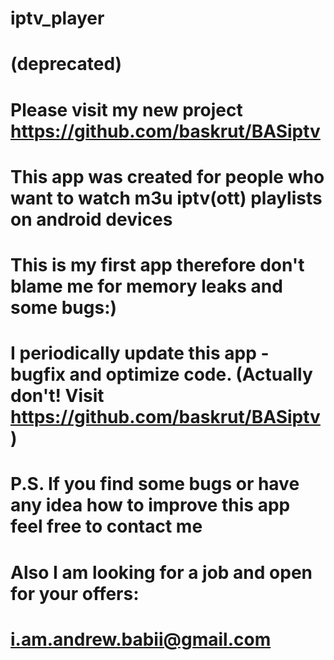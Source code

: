 # iptv_player
# (deprecated)
# Please visit my new project https://github.com/baskrut/BASiptv
# This app was created for people who want to watch m3u iptv(ott) playlists on android devices
# This is my first app therefore don't blame me for memory leaks and some bugs:)
# I periodically update this app - bugfix and optimize code. (Actually don't! Visit https://github.com/baskrut/BASiptv )
# P.S. If you find some bugs or have any idea how to improve this app feel free to contact me 
# Also I am looking for a job and open for your offers:
# i.am.andrew.babii@gmail.com
